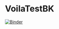 # VoilaTestBK

[![Binder](https://mybinder.org/badge_logo.svg)](https://mybinder.org/v2/gh/BertrandJ/VoilaTestBK/master?filepath=https%3A%2F%2Fgithub.com%2FBertrandJ%2FVoilaTestBK%2Fblob%2Fmaster%2FVoilaBK.ipynb)
